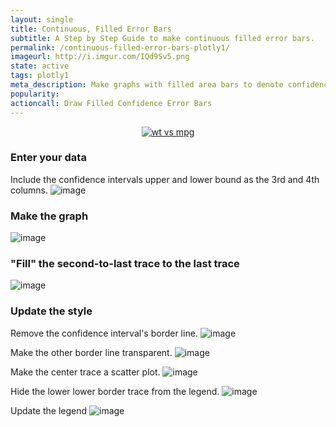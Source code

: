 ```yaml
---
layout: single
title: Continuous, Filled Error Bars
subtitle: A Step by Step Guide to make continuous filled error bars.
permalink: /continuous-filled-error-bars-plotly1/
imageurl: http://i.imgur.com/IQd9Sv5.png
state: active
tags: plotly1
meta_description: Make graphs with filled area bars to denote confidence intervals. Plotly is the easiest way to graph your data online.
popularity:
actioncall: Draw Filled Confidence Error Bars
---
```


<div>
    <a href="https://plot.ly/~TestBot/20387/" target="_blank" title="wt vs mpg" style="display: block; text-align: center;"><img src="https://plot.ly/~TestBot/20387.png" alt="wt vs mpg" style="max-width: 100%;"  onerror="this.onerror=null;this.src='https://plot.ly/404.png';" /></a>
    <script data-plotly="TestBot:20387" src="https://plot.ly/embed.js" async></script>
</div>

### Enter your data
Include the confidence intervals upper and lower bound as the 3rd and 4th columns.
![image](https://cloud.githubusercontent.com/assets/1280389/7815735/3be3d9fc-0398-11e5-9fff-01ce6c16f2fd.png)

### Make the graph
![image](https://cloud.githubusercontent.com/assets/1280389/7815746/4ee7b1b8-0398-11e5-83fc-5856e6f6f76b.png)

### "Fill" the second-to-last trace to the last trace
![image](https://cloud.githubusercontent.com/assets/1280389/7815806/a143dc02-0398-11e5-938b-a774c2be0fc1.png)

### Update the style
Remove the confidence interval's border line.
![image](https://cloud.githubusercontent.com/assets/1280389/7815849/eb370654-0398-11e5-9d0e-863c0e6be5b4.png)

Make the other border line transparent.
![image](https://cloud.githubusercontent.com/assets/1280389/7815886/1fa1a458-0399-11e5-8883-a749e36b722a.png)

Make the center trace a scatter plot.
![image](https://cloud.githubusercontent.com/assets/1280389/7815922/5aa089fc-0399-11e5-8928-e15bcf2a4797.png)

Hide the lower lower border trace from the legend.
![image](https://cloud.githubusercontent.com/assets/1280389/7816051/10c9579a-039a-11e5-9bdd-6d97b699ceeb.png)

Update the legend
![image](https://cloud.githubusercontent.com/assets/1280389/7816069/2747f4d6-039a-11e5-9959-03b7cc012de7.png)
